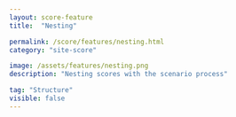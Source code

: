 ```yaml
---
layout: score-feature
title:  "Nesting"

permalink: /score/features/nesting.html
category: "site-score"

image: /assets/features/nesting.png
description: "Nesting scores with the scenario process"

tag: "Structure"
visible: false
---
```

